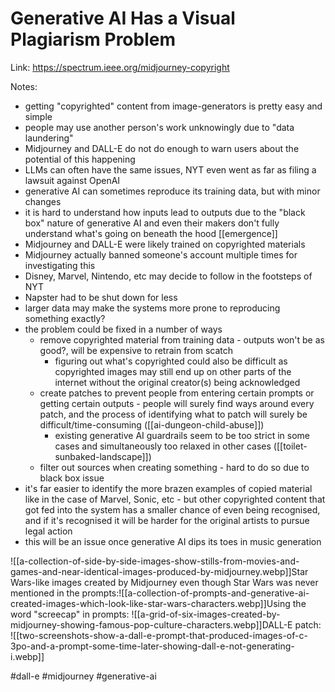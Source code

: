 # Generative AI Has a Visual Plagiarism Problem

Link: https://spectrum.ieee.org/midjourney-copyright

Notes:
- getting "copyrighted" content from image-generators is pretty easy and simple
- people may use another person's work unknowingly due to "data laundering"
- Midjourney and DALL-E do not do enough to warn users about the potential of this happening
- LLMs can often have the same issues, NYT even went as far as filing a lawsuit against OpenAI
- generative AI can sometimes reproduce its training data, but with minor changes
- it is hard to understand how inputs lead to outputs due to the "black box" nature of generative AI and even their makers don't fully understand what's going on beneath the hood [[emergence]]
- Midjourney and DALL-E were likely trained on copyrighted materials
- Midjourney actually banned someone's account multiple times for investigating this
- Disney, Marvel, Nintendo, etc may decide to follow in the footsteps of NYT
- Napster had to be shut down for less
- larger data may make the systems more prone to reproducing something exactly?
- the problem could be fixed in a number of ways
	- remove copyrighted material from training data - outputs won't be as good?, will be expensive to retrain from scatch
		- figuring out what's copyrighted could also be difficult as copyrighted images may still end up on other parts of the internet without the original creator(s) being acknowledged
	- create patches to prevent people from entering certain prompts or getting certain outputs - people will surely find ways around every patch, and the process of identifying what to patch will surely be difficult/time-consuming ([[ai-dungeon-child-abuse]])
		- existing generative AI guardrails seem to be too strict in some cases and simultaneously too relaxed in other cases ([[toilet-sunbaked-landscape]])
	- filter out sources when creating something - hard to do so due to black box issue
- it's far easier to identify the more brazen examples of copied material like in the case of Marvel, Sonic, etc - but other copyrighted content that got fed into the system has a smaller chance of even being recognised, and if it's recognised it will be harder for the original artists to pursue legal action
- this will be an issue once generative AI dips its toes in music generation


![[a-collection-of-side-by-side-images-show-stills-from-movies-and-games-and-near-identical-images-produced-by-midjourney.webp]]Star Wars-like images created by Midjourney even though Star Wars was never mentioned in the prompts:![[a-collection-of-prompts-and-generative-ai-created-images-which-look-like-star-wars-characters.webp]]Using the word "screecap" in prompts:
![[a-grid-of-six-images-created-by-midjourney-showing-famous-pop-culture-characters.webp]]DALL-E patch:
![[two-screenshots-show-a-dall-e-prompt-that-produced-images-of-c-3po-and-a-prompt-some-time-later-showing-dall-e-not-generating-i.webp]]

#dall-e #midjourney #generative-ai